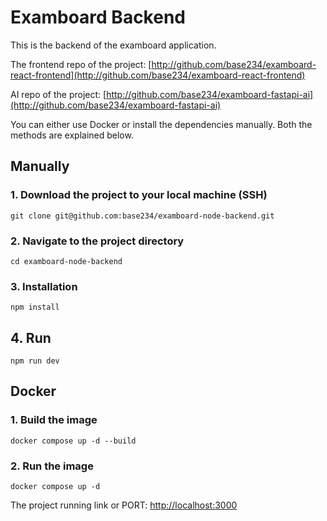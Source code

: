 # Examboard Backend

This is the backend of the examboard application.

The frontend repo of the project: [http://github.com/base234/examboard-react-frontend](http://github.com/base234/examboard-react-frontend)

AI repo of the project: [http://github.com/base234/examboard-fastapi-ai](http://github.com/base234/examboard-fastapi-ai)

You can either use Docker or install the dependencies manually. Both the methods are explained below.

## Manually
### 1. Download the project to your local machine (SSH)
```
git clone git@github.com:base234/examboard-node-backend.git
```

### 2. Navigate to the project directory
```
cd examboard-node-backend
```

### 3. Installation

```
npm install
```

## 4. Run

```
npm run dev
```

## Docker
### 1. Build the image
```
docker compose up -d --build
```

### 2. Run the image
```
docker compose up -d
```

The project running link or PORT: [http://localhost:3000](http://localhost:3333)
